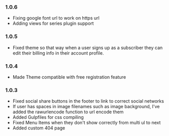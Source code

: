 ### 1.0.6
- Fixing google font url to work on https url
- Adding views for series plugin support

### 1.0.5

- Fixed theme so that way when a user signs up as a subscriber they can edit their billing info in their account profile.

### 1.0.4

- Made Theme compatible with free registration feature

### 1.0.3

- Fixed social share buttons in the footer to link to correct social networks
- If user has spaces in image filenames such as image background, I've added the rawurlencode function to url encode them
- Added Gulpfiles for css compiling
- Fixed Menu Items when they don't show correctly from multi ul to next
- Added custom 404 page
